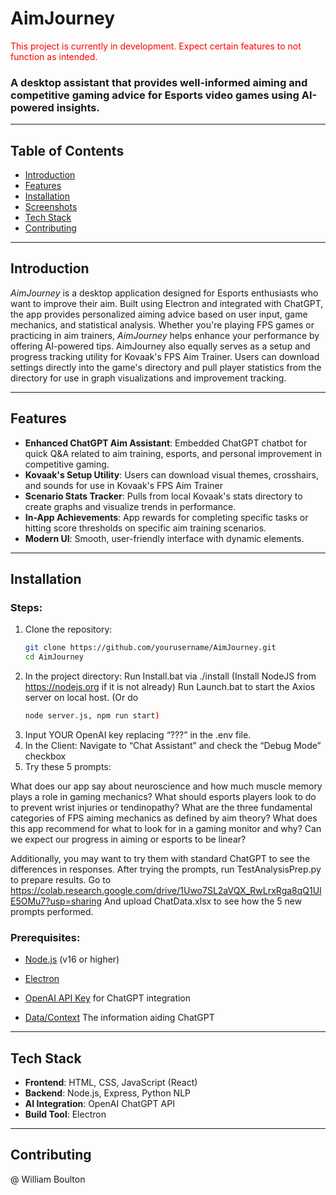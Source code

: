 # **AimJourney**

<span style="color:red">This project is currently in development. Expect certain features to not function as intended.</span>

### A desktop assistant that provides well-informed aiming and competitive gaming advice for Esports video games using AI-powered insights.

---

## Table of Contents
- [Introduction](#introduction)
- [Features](#features)
- [Installation](#installation)
- [Screenshots](#screenshots)
- [Tech Stack](#tech-stack)
- [Contributing](#contributing)

---

## Introduction

*AimJourney* is a desktop application designed for Esports enthusiasts who want to improve their aim. Built using Electron and integrated with ChatGPT, the app provides personalized aiming advice based on user input, game mechanics, and statistical analysis. Whether you're playing FPS games or practicing in aim trainers, *AimJourney* helps enhance your performance by offering AI-powered tips. AimJourney also equally serves as a setup and progress tracking utility for Kovaak's FPS Aim Trainer. Users can download settings directly into the game's directory and pull player statistics from the directory for use in graph visualizations and improvement tracking. 

---

## Features
- **Enhanced ChatGPT Aim Assistant**: Embedded ChatGPT chatbot for quick Q&A related to aim training, esports, and personal improvement in competitive gaming.
- **Kovaak's Setup Utility**: Users can download visual themes, crosshairs, and sounds for use in Kovaak's FPS Aim Trainer
- **Scenario Stats Tracker**: Pulls from local Kovaak's stats directory to create graphs and visualize trends in performance.
- **In-App Achievements**: App rewards for completing specific tasks or hitting score thresholds on specific aim training scenarios. 
- **Modern UI**: Smooth, user-friendly interface with dynamic elements.

---

## Installation
### Steps:
1. Clone the repository:
   ```bash
   git clone https://github.com/yourusername/AimJourney.git
   cd AimJourney
2. In the project directory:
   Run Install.bat via ./install
   (Install NodeJS from https://nodejs.org if it is not already)
   Run Launch.bat to start the Axios server on local host.
   (Or do 
   ```bash
   node server.js, npm run start)
3. Input YOUR OpenAI key replacing “???” in the .env file.
4. In the Client:
   Navigate to “Chat Assistant” and check the “Debug Mode” checkbox
5. Try these 5 prompts:

What does our app say about neuroscience and how much muscle memory plays a role in gaming mechanics?
What should esports players look to do to prevent wrist injuries or tendinopathy?
What are the three fundamental categories of FPS aiming mechanics as defined by aim theory?
What does this app recommend for what to look for in a gaming monitor and why?
Can we expect our progress in aiming or esports to be linear?   

Additionally, you may want to try them with standard ChatGPT to see the differences in responses.
After trying the prompts, run TestAnalysisPrep.py to prepare results.
Go to https://colab.research.google.com/drive/1Uwo7SL2aVQX_RwLrxRga8qQ1UlE5OMu7?usp=sharing 
	And upload ChatData.xlsx to see how the 5 new prompts performed.

### Prerequisites:
- [Node.js](https://nodejs.org/) (v16 or higher)
- [Electron](https://www.electronjs.org/)
- [OpenAI API Key](https://platform.openai.com/) for ChatGPT integration

- [Data/Context](https://docs.google.com/document/d/1Oahyqp7lf0oc4bzQCy81VmLtFhiL14fZq1_BNkB3rvY/edit?usp=sharing) The information aiding ChatGPT

---

## Tech Stack
- **Frontend**: HTML, CSS, JavaScript (React)
- **Backend**: Node.js, Express, Python NLP
- **AI Integration**: OpenAI ChatGPT API
- **Build Tool**: Electron

---

## Contributing
@ William Boulton
